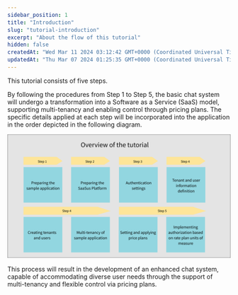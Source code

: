 ```yaml
---
sidebar_position: 1
title: "Introduction"
slug: "tutorial-introduction"
excerpt: "About the flow of this tutorial"
hidden: false
createdAt: "Wed Mar 11 2024 03:12:42 GMT+0000 (Coordinated Universal Time)"
updatedAt: "Thu Mar 07 2024 01:25:35 GMT+0000 (Coordinated Universal Time)"
---
```


This tutorial consists of five steps.

By following the procedures from Step 1 to Step 5, the basic chat system will undergo a transformation into a Software as a Service (SaaS) model, supporting multi-tenancy and enabling control through pricing plans. The specific details applied at each step will be incorporated into the application in the order depicted in the following diagram.

![サンプル](/img/tutorial/tutorial-introduction/tutorial-introduction-01.png)

This process will result in the development of an enhanced chat system, capable of accommodating diverse user needs through the support of multi-tenancy and flexible control via pricing plans.

